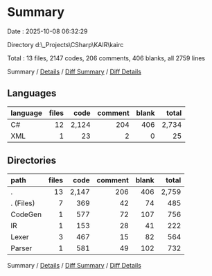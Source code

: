 # Summary

Date : 2025-10-08 06:32:29

Directory d:\\_Projects\\CSharp\\KAIR\\kairc

Total : 13 files,  2147 codes, 206 comments, 406 blanks, all 2759 lines

Summary / [Details](details.md) / [Diff Summary](diff.md) / [Diff Details](diff-details.md)

## Languages
| language | files | code | comment | blank | total |
| :--- | ---: | ---: | ---: | ---: | ---: |
| C# | 12 | 2,124 | 204 | 406 | 2,734 |
| XML | 1 | 23 | 2 | 0 | 25 |

## Directories
| path | files | code | comment | blank | total |
| :--- | ---: | ---: | ---: | ---: | ---: |
| . | 13 | 2,147 | 206 | 406 | 2,759 |
| . (Files) | 7 | 369 | 42 | 74 | 485 |
| CodeGen | 1 | 577 | 72 | 107 | 756 |
| IR | 1 | 153 | 28 | 41 | 222 |
| Lexer | 3 | 467 | 15 | 82 | 564 |
| Parser | 1 | 581 | 49 | 102 | 732 |

Summary / [Details](details.md) / [Diff Summary](diff.md) / [Diff Details](diff-details.md)